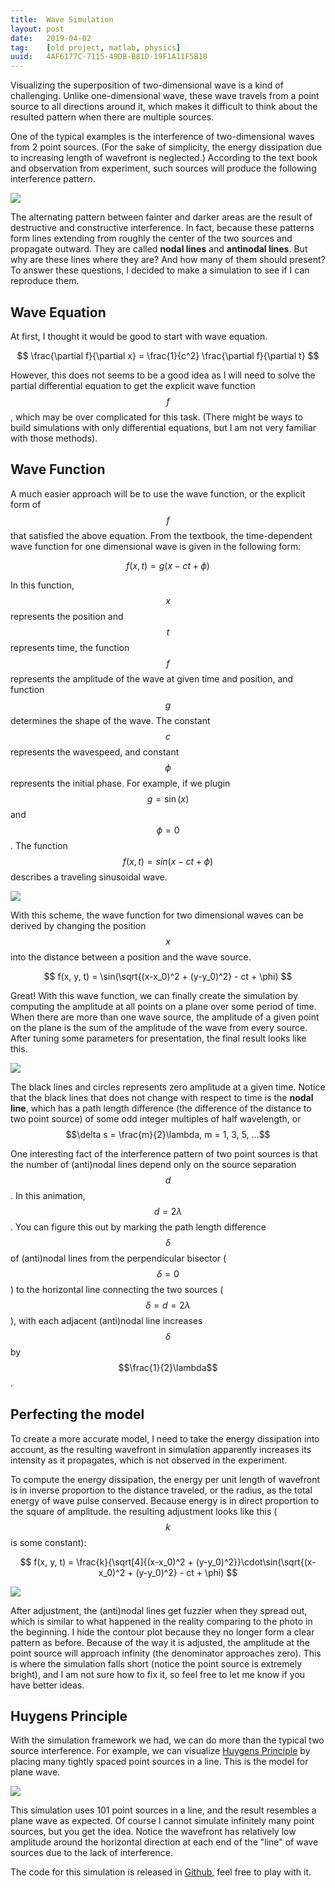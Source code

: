 ```yaml
---
title:  Wave Simulation
layout: post
date:   2019-04-02
tag:    [old project, matlab, physics]
uuid:   4AF6177C-7115-49DB-B81D-19F1A11F5B18
---
```


Visualizing the superposition of two-dimensional wave is a kind of challenging.
Unlike one-dimensional wave, these wave travels from a point source to all
directions around it, which makes it difficult to think about the resulted
pattern when there are multiple sources.

One of the typical examples is the interference of two-dimensional waves from 2
point sources. (For the sake of simplicity, the energy dissipation due to
increasing length of wavefront is neglected.) According to the text book and
observation from experiment, such sources will produce the following
interference pattern.

![](/img/wave/interference.png)

The alternating pattern between fainter and darker areas are the result of
destructive and constructive interference. In fact, because these patterns form
lines extending from roughly the center of the two sources and propagate
outward. They are called **nodal lines** and **antinodal lines**. But why are
these lines where they are? And how many of them should present? To answer these
questions, I decided to make a simulation to see if I can reproduce them.

## Wave Equation
At first, I thought it would be good to start with wave equation.

$$
\frac{\partial f}{\partial x} = \frac{1}{c^2} \frac{\partial f}{\partial t}
$$

However, this does not seems to be a good idea as I will need to solve the
partial differential equation to get the explicit wave function $$f$$, which may
be over complicated for this task. (There might be ways to build simulations
with only differential equations, but I am not very familiar with those methods).

## Wave Function
A much easier approach will be to use the wave function, or the explicit form of
$$f$$ that satisfied the above equation. From the textbook, the time-dependent
wave function for one dimensional wave is given in the following form:

$$
f(x, t) = g(x-ct+\phi)
$$

In this function, $$x$$ represents the position and $$t$$ represents time, the
function $$f$$ represents the amplitude of the wave at given time and position,
and function $$g$$ determines the shape of the wave. The constant $$c$$
represents the wavespeed, and constant $$\phi$$ represents the initial phase.
For example, if we plugin $$g = \sin(x)$$ and $$\phi=0$$. The function
$$f(x,t) = sin(x-ct+\phi)$$ describes a traveling sinusoidal wave.

![](/img/wave/travelingWave.gif)

With this scheme, the wave function for two dimensional waves can be derived by
changing the position $$x$$ into the distance between a position and the wave
source.

$$
f(x, y, t) = \sin(\sqrt{(x-x_0)^2 + (y-y_0)^2} - ct + \phi)
$$

Great! With this wave function, we can finally create the simulation by
computing the amplitude at all points on a plane over some period of time. When
there are more than one wave source, the amplitude of a given point on the plane
is the sum of the amplitude of the wave from every source. After tuning some
parameters for presentation, the final result looks like this.

![](/img/wave/2dWave.gif)

The black lines and circles represents zero amplitude at a given time. Notice
that the black lines that does not change with respect to time is the
**nodal line**, which has a path length difference (the difference of the
distance to two point source) of some odd integer multiples of half wavelength,
or $$\delta s = \frac{m}{2}\lambda, m = 1, 3, 5, ...$$

One interesting fact of the interference pattern of two point sources is that
the number of (anti)nodal lines depend only on the source separation $$d$$. In
this animation, $$d = 2\lambda$$. You can figure this out by marking the path
length difference $$\delta$$ of (anti)nodal lines from the perpendicular
bisector ($$\delta=0$$) to the horizontal line connecting the two sources
($$\delta=d=2\lambda$$), with each adjacent (anti)nodal line increases
$$\delta$$ by $$\frac{1}{2}\lambda$$.

## Perfecting the model

To create a more accurate model, I need to take the energy dissipation into
account, as the resulting wavefront in simulation apparently increases its
intensity as it propagates, which is not observed in the experiment.

To compute the energy dissipation, the energy per unit length of wavefront is
in inverse proportion to the distance traveled, or the radius, as the total
energy of wave pulse conserved. Because energy is in direct proportion to the
square of amplitude. the resulting adjustment looks like this ($$k$$ is some
constant):

$$
f(x, y, t) = \frac{k}{\sqrt[4]{(x-x_0)^2 + (y-y_0)^2}}\cdot\sin(\sqrt{(x-x_0)^2 + (y-y_0)^2} - ct + \phi)
$$

![](/img/wave/2dWave2.gif)

After adjustment, the (anti)nodal lines get fuzzier when they spread out, which
is similar to what happened in the reality comparing to the photo in the
beginning. I hide the contour plot because they no longer form a clear pattern
as before. Because of the way it is adjusted, the amplitude at the point source
will approach infinity (the denominator approaches zero). This is where the
simulation falls short (notice the point source is extremely bright), and I am
not sure how to fix it, so feel free to let me know if you have better ideas.

## Huygens Principle
With the simulation framework we had, we can do more than the typical two source
interference. For example, we can visualize [Huygens Principle][hp] by placing
many tightly spaced point sources in a line. This is the model for plane wave.

![](/img/wave/PlaneWave.gif)

This simulation uses 101 point sources in a line, and the result resembles a
plane wave as expected. Of course I cannot simulate infinitely many point
sources, but you get the idea. Notice the wavefront has relatively low amplitude
around the horizontal direction at each end of the "line" of wave sources due to
the lack of interference.

The code for this simulation is released in [Github][gh], feel free to play with
it.

[hp]: https://en.wikipedia.org/wiki/Huygens%E2%80%93Fresnel_principle
[gh]: https://github.com/lewisxy/wave-simulation
